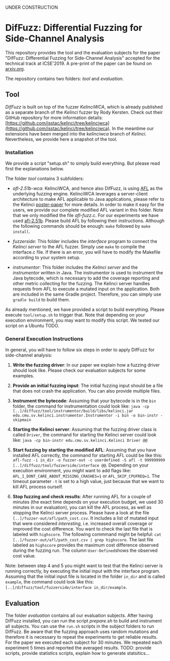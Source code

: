 UNDER CONSTRUCTION

# DifFuzz: Differential Fuzzing for Side-Channel Analysis

This repository provides the tool and the evaluation subjects for the paper "DifFuzz: Differential Fuzzing for Side-Channel Analysis" accepted for the technical track at ICSE'2019. A pre-print of the paper can be found on [arxiv.org](https://arxiv.org/pdf/1811.07005.pdf).

The repository contains two folders: *tool* and *evaluation*.

## Tool
*DifFuzz* is built on top of the fuzzer *KelinciWCA*, which is already published as a separate branch of the *Kelinci* fuzzer by Rody Kersten. Check out their GitHub repository for more information details: [https://github.com/isstac/kelinci/tree/kelinciwca](https://github.com/isstac/kelinci/tree/kelinciwca). In the meantime our extensions have been merged into the *kelinciwca* branch of *Kelinci*. Nevertheless, we provide here a snapshot of the tool.

### Installation
We provide a script "setup.sh" to simply build everything. But please read first the explanations below. 

The folder *tool* contains 3 subfolders:

* *afl-2.51b-wca*: KelinciWCA, and hence also DifFuzz, is using [AFL](http://lcamtuf.coredump.cx/afl/) as the underlying fuzzing engine. KelinciWCA leverages a server-client architecture to make AFL applicable to Java applications, please refer to the Kelinci [poster-paper](https://dl.acm.org/citation.cfm?id=3138820) for more details. In order to make it easy for the users, we provide our complete modified AFL variant in this folder. Note that we only modified the file *afl-fuzz.c*. For our experiments we have used [afl-2.51b](http://lcamtuf.coredump.cx/afl/releases/?O=D). Please build AFL by following their instructions. Although the following commands should be enough: `make` followed by `make install`.

* *fuzzerside*: This folder includes the *interface* program to connect the *Kelinci server* to the AFL fuzzer. Simply use `make` to compile the interface.c file. If there is an error, you will have to modify the Makefile according to your system setup.

* *instrumentor*: This folder includes the *Kelinci server* and the *instrumentor* written in Java. The instrumentor is used to instrument the Java bytecode, which is necessary to add the coverage reporting and other metric collecting for the fuzzing. The Kelinci server handles requests from AFL to execute a mutated input on the application. Both are included in the same Gradle project. Therefore, you can simply use `gradle build` to build them.

As already mentioned, we have provided a script to build everything. Please execute `tool/setup.sh` to trigger that. Note that depending on your execution environment, you may want to modify this script. We tested our script on a Ubuntu TODO.

### General Execution Instructions
In general, you will have to follow six steps in order to apply DifFuzz for side-channel analysis:

1. **Write the fuzzing driver**: In our paper we explain how a fuzzing driver should look like. Please check our evaluation subjects for some examples.

2. **Provide an initial fuzzing input**: The initial fuzzing input should be a file that does not crash the application. You can also provide multiple files.

3. **Instrument the bytecode**: Assuming that your bytecode is in the `bin` folder, the command for instrumentation could look like: `java -cp [..]/diffuzz/tool/instrumentor/build/libs/kelinci.jar edu.cmu.sv.kelinci.instrumentor.Instrumentor -i bin -o bin-instr -skipmain`

4. **Starting the Kelinci server**: Assuming that the fuzzing driver class is called `Driver`, the command for starting the Kelinci server could look like: `java -cp bin-instr edu.cmu.sv.kelinci.Kelinci Driver @@`

5. **Start fuzzing by starting the modified AFL**: Assuming that you have installed AFL correctly, the command for starting AFL could be like this: `afl-fuzz -i in_dir -o fuzzer-out -c userdefined -S afl -t 999999999 [..]/diffuzz/tool/fuzzerside/interface @@`.  Depending on your execution environment, you might want to add flags like: `AFL_I_DONT_CARE_ABOUT_MISSING_CRASHES=1` or `AFL_SKIP_CPUFREQ=1`. The timeout parameter `-t` is set to a high value, just because that we want to kill AFL process ourself.

6. **Stop fuzzing and check results**: After running AFL for a couple of minutes (the exact time depends on your execution budget, we used 30 minutes in our evaluation), you can kill the AFL process, as well as stopping the Kelinci server process. Please have a look at the file `[..]/fuzzer-out/afl/path_cost.csv`. It includes a list of mutated input that were considered *interesting*, i.e. increased overall coverage or improved the cost difference. You want to check the last file that is labeled with `highscore`. The following commmand might be helpful: `cat [..]/fuzzer-out/afl/path_cost.csv | grep highscore`. The last file labeled as `highscore` provides the maximum cost difference observed during the fuzzing run. The column `User-Defined`shows the observed cost value.

Note: between step 4 and 5 you might want to test that the Kelinci server is running correctly, by executing the initial input with the interface program. Assuming that the initial input file is located in the folder `in_dir` and is called `example`, the command could look like this: `[..]/diffuzz/tool/fuzzerside/interface in_dir/example`.

## Evaluation
The folder *evaluation* contains all our evaluation subjects. After having DifFuzz installed, you can run the script *prepare.sh* to build and instrument all subjects. You can use the `run.sh` scripts in the subject folders to run DifFuzz. Be aware that the fuzzing approach uses random mutations and therefore it is necessary to repeat the experiments to get reliable results. For the paper we executed each subject for 30 minutes. We repeated each experiment 5 times and reported the averaged results. TODO: provide scripts, provide statistics scripts, explain how to generate statsitics...
